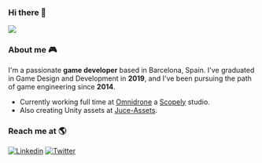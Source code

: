 ### Hi there 👋

![](https://github-readme-stats.vercel.app/api?username=guillemsc&count_private=true&theme=tokyonight&show_icons=true)

### About me :video_game:

I'm a passionate **game developer** based in Barcelona, Spain. I've graduated in Game Design and Development in **2019**, and I've been pursuing the path of game engineering since **2014**. 

- Currently working full time at [Omnidrone](http://www.omnidrone.net/) a [Scopely](https://scopely.com/) studio.
- Also creating Unity assets at [Juce-Assets](https://github.com/Juce-Assets).

### Reach me at :earth_americas:

[![Linkedin](https://img.shields.io/badge/-Linkedin-blue?style=flat-square&logo=Linkedin&logoColor=white&link=https://www.linkedin.com/in/guillemsc/)](https://www.linkedin.com/in/guillemsc/)
[![Twitter](https://img.shields.io/badge/-Twitter-1ca0f1?style=flat-square&labelColor=1ca0f1&logo=twitter&logoColor=white&link=https://twitter.com/6uillem/)](https://twitter.com/6uillem/)
